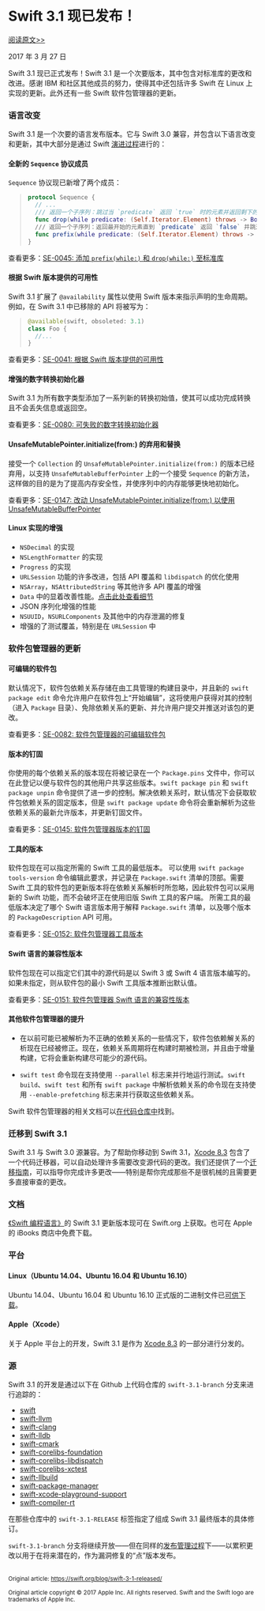 # Swift 3.1 现已发布！

[阅读原文>>](https://swift.org/blog/swift-3-1-released/)

2017 年 3 月 27 日

Swift 3.1 现已正式发布！Swift 3.1 是一个次要版本，其中包含对标准库的更改和改进。感谢 IBM 和社区其他成员的努力，使得其中还包括许多 Swift 在 Linux 上实现的更新。此外还有一些 Swift 软件包管理器的更新。

### 语言改变

Swift 3.1 是一个次要的语言发布版本。它与 Swift 3.0 兼容，并包含以下语言改变和更新，其中大部分是通过 Swift [演进过程](https://swift.org/contributing/#participating-in-the-swift-evolution-process)进行的：

#### 全新的 `Sequence` 协议成员

 `Sequence` 协议现已新增了两个成员：

>```swift
> protocol Sequence {
>   // ...
>   /// 返回一个子序列：跳过当 `predicate` 返回 `true` 时的元素并返回剩下的元素。
>   func drop(while predicate: (Self.Iterator.Element) throws -> Bool) rethrows -> Self.SubSequence
>   /// 返回一个子序列：返回最开始的元素直到 `predicate` 返回 `false` 并跳过剩下的元素。
>   func prefix(while predicate: (Self.Iterator.Element) throws -> Bool) rethrows -> Self.SubSequence
> }
>```

查看更多：[SE-0045: 添加 `prefix(while:)` 和 `drop(while:)` 至标准库](https://github.com/apple/swift-evolution/blob/master/proposals/0045-scan-takewhile-dropwhile.md)

#### 根据 Swift 版本提供的可用性

Swift 3.1 扩展了 `@availability` 属性以使用 Swift 版本来指示声明的生命周期。例如，在 Swift 3.1 中已移除的 API 将被写为：

>```swift
> @available(swift, obsoleted: 3.1)
> class Foo {
>   //...
> }
>```

查看更多：[SE-0041: 根据 Swift 版本提供的可用性](https://github.com/apple/swift-evolution/blob/master/proposals/0141-available-by-swift-version.md)

#### 增强的数字转换初始化器

Swift 3.1 为所有数字类型添加了一系列新的转换初始值，使其可以成功完成转换且不会丢失信息或返回空。

查看更多：[SE-0080: 可失败的数字转换初始化器](https://github.com/apple/swift-evolution/blob/master/proposals/0080-failable-numeric-initializers.md)

#### UnsafeMutablePointer.initialize(from:) 的弃用和替换

接受一个 `Collection` 的 `UnsafeMutablePointer.initialize(from:)` 的版本已经弃用，以支持 `UnsafeMutableBufferPointer` 上的一个接受 `Sequence` 的新方法，这样做的目的是为了提高内存安全性，并使序列中的内存能够更快地初始化。

查看更多：[SE-0147: 改动 UnsafeMutablePointer.initialize(from:) 以使用 UnsafeMutableBufferPointer](https://github.com/apple/swift-evolution/blob/master/proposals/0147-move-unsafe-initialize-from.md)

#### Linux 实现的增强

* `NSDecimal` 的实现
* `NSLengthFormatter` 的实现
* `Progress` 的实现
* `URLSession` 功能的许多改进，包括 API 覆盖和 `libdispatch` 的优化使用
* `NSArray`，`NSAttributedString` 等其他许多 API 覆盖的增强
* `Data` 中的显着改善性能。[点击此处查看细节](https://github.com/apple/swift-corelibs-foundation/blob/master/Docs/Performance%20Refinement%20of%20Data.md)
* JSON 序列化增强的性能
* `NSUUID`，`NSURLComponents` 及其他中的内存泄漏的修复
* 增强的了测试覆盖，特别是在 `URLSession` 中

### 软件包管理器的更新

#### 可编辑的软件包

默认情况下，软件包依赖关系存储在由工具管理的构建目录中，并且新的 `swift package edit` 命令允许用户在软件包上“开始编辑”，这将使用户获得对其的控制（进入 `Package` 目录）、免除依赖关系的更新、并允许用户提交并推送对该包的更改。

查看更多：[SE-0082: 软件包管理器的可编辑软件包](https://github.com/apple/swift-evolution/blob/master/proposals/0082-swiftpm-package-edit.md)

#### 版本的钉固

你使用的每个依赖关系的版本现在将被记录在一个 `Package.pins` 文件中，你可以在此登记以便与软件包的其他用户共享这些版本。`swift package pin` 和 `swift package unpin` 命令提供了进一步的控制。解决依赖关系时，默认情况下会获取软件包依赖关系的固定版本，但是 `swift package update` 命令将会重新解析为这些依赖关系的最新允许版本，并更新钉固文件。

查看更多：[SE-0145: 软件包管理器版本的钉固](https://github.com/apple/swift-evolution/blob/master/proposals/0145-package-manager-version-pinning.md)

#### 工具的版本

软件包现在可以指定所需的 Swift 工具的最低版本。 可以使用 `swift package tools-version` 命令编辑此要求，并记录在 `Package.swift` 清单的顶部。需要 Swift 工具的软件包的更新版本将在依赖关系解析时所忽略，因此软件包可以采用新的 Swift 功能，而不会破坏正在使用旧版 Swift 工具的客户端。 所需工具的最低版本决定了哪个 Swift 语言版本用于解释 `Package.swift` 清单，以及哪个版本的 `PackageDescription` API 可用。

查看更多：[SE-0152: 软件包管理器工具版本](https://github.com/apple/swift-evolution/blob/master/proposals/0152-package-manager-tools-version.md)

#### Swift 语言的兼容性版本

软件包现在可以指定它们其中的源代码是以 Swift 3 或 Swift 4 语言版本编写的。如果未指定，则从软件包的最小 Swift 工具版本推断出默认值。

查看更多：[SE-0151: 软件包管理器 Swift 语言的兼容性版本](https://github.com/apple/swift-evolution/blob/master/proposals/0152-package-manager-tools-version.md)

#### 其他软件包管理器的提升

* 在以前可能已被解析为不正确的依赖关系的一些情况下，软件包依赖解关系的析现在已经被修正。现在，依赖关系周期将在构建时期被检测，并且由于增量构建，它将会重新构建尽可能少的源代码。

* `swift test` 命令现在支持使用 `--parallel` 标志来并行地运行测试。`swift build`、`swift test` 和所有 `swift package` 中解析依赖关系的命令现在支持使用 `--enable-prefetching` 标志来并行获取这些依赖关系。

Swift 软件包管理器的相关文档可以[在代码仓库中](https://github.com/apple/swift-package-manager/tree/swift-3.1-branch/Documentation)找到。

### 迁移到 Swift 3.1

Swift 3.1 与 Swift 3.0 源兼容。为了帮助你移动到 Swift 3.1，[Xcode 8.3](https://itunes.apple.com/app/xcode/id497799835) 包含了一个代码迁移器，可以自动处理许多需要改变源代码的更改。我们还提供了一个[迁移指南](https://swift.org/migration-guide/)，可以指导你完成许多更改——特别是帮你完成那些不是很机械的且需要更多直接审查的更改。

### 文档

[《Swift 编程语言》](https://swift.org/documentation/#the-swift-programming-language)的 Swift 3.1 更新版本现可在 Swift.org 上获取。也可在 Apple 的 iBooks 商店中免费下载。

### 平台

#### Linux（Ubuntu 14.04、Ubuntu 16.04 和 Ubuntu 16.10）

Ubuntu 14.04、Ubuntu 16.04 和 Ubuntu 16.10 正式版的二进制文件已[可供下载](https://swift.org/download/)。

#### Apple（Xcode）

关于 Apple 平台上的开发，Swift 3.1 是作为 [Xcode 8.3](https://itunes.apple.com/app/xcode/id497799835) 的一部分进行分发的。

### 源

Swift 3.1 的开发是通过以下在 Github 上代码仓库的 `swift-3.1-branch` 分支来进行追踪的：

* [swift](https://github.com/apple/swift)
* [swift-llvm](https://github.com/apple/swift-llvm)
* [swift-clang](https://github.com/apple/swift-clang)
* [swift-lldb](https://github.com/apple/swift-lldb)
* [swift-cmark](https://github.com/apple/swift-cmark)
* [swift-corelibs-foundation](https://github.com/apple/swift-corelibs-foundation)
* [swift-corelibs-libdispatch](https://github.com/apple/swift-corelibs-libdispatch)
* [swift-corelibs-xctest](https://github.com/apple/swift-corelibs-xctest)
* [swift-llbuild](https://github.com/apple/swift-llbuild)
* [swift-package-manager](https://github.com/apple/swift-package-manager)
* [swift-xcode-playground-support](https://github.com/apple/swift-xcode-playground-support)
* [swift-compiler-rt](https://github.com/apple/swift-compiler-rt)

在那些仓库中的 `swift-3.1-RELEASE` 标签指定了组成 Swift 3.1 最终版本的具体修订。

`swift-3.1-branch` 分支将继续开放——但在同样的[发布管理过程](https://swift.org/blog/swift-3-0-release-process/)下——以累积更改以用于在将来潜在的，作为漏洞修复的“点”版本发布。

<br />
<sub>Original article: <a href="https://swift.org/blog/swift-3-1-released/">https://swift.org/blog/swift-3-1-released/</a></sub>

<sup>Original article copyright © 2017 Apple Inc. All rights reserved. Swift and the Swift logo are trademarks of Apple Inc.</sup>
